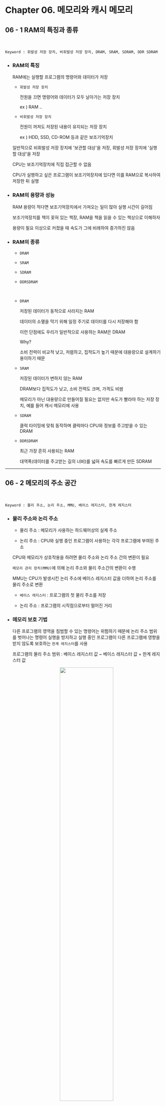 # Chapter 06. 메모리와 캐시 메모리


## 06 - 1 RAM의 특징과 종류

<br>

    Keyword : 휘발성 저장 장치, 비휘발성 저장 장치, DRAM, SRAM, SDRAM, DDR SDRAM


- ### RAM의 특징

    RAM에는 실행할 프로그램의 명령어와 데이터가 저장

    - `휘발성 저장 장치`

        전원을 끄면 명령어와 데이터가 모두 날아가는 저장 장치

        ex ) RAM .. 

    - `비휘발성 저장 장치`

        전원이 꺼져도 저장된 내용이 유지되는 저장 장치

        ex ) HDD, SSD, CD-ROM 등과 같은 보조기억장치

    일반적으로 비휘발성 저장 장치에 '보관할 대상'을 저장, 휘발성 저장 장치에 '실행할 대상'을 저장

    CPU는 보조기억장치에 직접 접근할 수 없음

    CPU가 실행하고 싶은 프로그램이 보조기억장치에 있다면 이를 RAM으로 복사하여 저장한 뒤 실행

- ### RAM의 용량과 성능
    
    RAM 용량이 적다면 보조기억장치에서 가져오는 일이 많아 실행 시간이 길어짐

    보조기억장치를 책이 꽂혀 있는 책장, RAM을 책을 읽을 수 있는 책상으로 이해하자

    용량이 필요 이상으로 커졌을 때 속도가 그에 비례하여 증가하진 않음

- ### RAM의 종류

    - `DRAM`

    - `SRAM`

    - `SDRAM`

    - `DDRSDRAM`

    <br>

    - `DRAM`
    
        저장된 데이터가 동적으로 사라지는 RAM 
        
        데이터의 소멸을 막기 위해 일정 주기로 데이터를 다시 저장해야 함

        이런 단점에도 우리가 일반적으로 사용하는 RAM은 DRAM
        
        Why? 
        
        소비 전력이 비교적 낮고, 저렴하고, 집적도가 높기 때문에 대용량으로 설계하기 용이하기 때문

    - `SRAM`

        저장된 데이터가 변하지 않는 RAM

        DRAM보다 집적도가 낮고, 소비 전력도 크며, 가격도 비쌈

        메모리가 아닌 대용량으로 만들어질 필요는 없지만 속도가 빨라야 하는 저장 장치, 예를 들어 캐시 메모리에 사용

    - `SDRAM`

        클럭 타이밍에 맞춰 동작하며 클럭마다 CPU와 정보를 주고받을 수 있는 DRAM

    - `DDRSDRAM`

        최근 가장 흔히 사용되는 RAM

        대역폭(데이터를 주고받는 길의 너비)를 넓혀 속도를 빠르게 만든 SDRAM
---

## 06 - 2 메모리의 주소 공간
<br>

    Keyword : 물리 주소, 논리 주소, MMU, 베이스 레지스터, 한계 레지스터

- ### 물리 주소와 논리 주소

    - 물리 주소 : 메모리가 사용하는 하드웨어상의 실제 주소

    - 논리 주소 : CPU와 실행 중인 프로그램이 사용하는 각각 프로그램에 부여된 주소

    CPU와 메모리가 상호작용을 하려면  물리 주소와 논리 주소 간의 변환이 필요

    `메모리 관리 장치(MMU)`에 의해 논리 주소와 물리 주소간의 변환이 수행

    MMU는 CPU가 발생시킨 논리 주소에 베이스 레지스터 값을 더하여 논리 주소를 물리 주소로 변환

    - `베이스 레지스터` : 프로그램의 첫 물리 주소를 저장

    - 논리 주소 : 프로그램의 시작점으로부터 떨어진 거리

- ### 메모리 보호 기법

    다른 프로그램의 영역을 침범할 수 있는 명령어는 위험하기 때문에 논리 주소 범위를 벗어나는 명령어 실행을 방지하고 실행 중인 프로그램이 다른 프로그램에 영향을 받지 않도록 보호하는 `한계 레지스터`를 사용

    프로그램의 물리 주소 범위 : 베이스 레지스터 값 ~ 베이스 레지스터 값 + 한계 레지스터 값

    <p align="center"><img src="./image/메모리보호기법.png" width="60%"></p>

    CPU는 메모리에 접근하기 전에 접근하고자 하는 논리 주소가 한계 레지스터보다 작은지를 검사하고 한계 레지스터보다 높은 논리 주소에 접근하려고 하면 인터럽트를 발생시켜 실행을 중단시킴
    
---

## 06 - 3 캐시 메모리
<br>

    Keyword : 저장 장치 계층 구조, 캐시 메모리, 캐시 적중률, 참조 지역성의 원리

- ### 저장 장치 계층 구조

    CPU와 가까운 저장 장치는 빠르고, 멀리 있는 저장 장치는 느림

    속도가 빠른 저장 장치는 저장 용량이 작고, 가격이 비쌈

    이 두가지는 양립하기 어려움

    컴퓨터가 사용하는 저장 장치들은 'CPU에 얼마나 가까운가'를 기준으로 계층적으로 나타낼 수 있고 이를 `저장 장치 계층 구조`라고 함


- ### 캐시 메모리

    CPU와 메모리 사이에 위치하고, 레지스터보다 용량이 크고 메모리보다 빠른 SRAM 기반의 저장 장치

    CPU가 매번 메모리에 왔다 갔다 하는 시간을 아끼기 위해 캐시 메모리를 활용

    <p align="left"><img src="./image/캐시메모리.png" width="60%"></p>


    캐시 메모리들은 CPU와 가까운 순서대로 계층을 구성 

    <p align="left"><img src="./image/캐시메모리2.png" width="60%"></p>

    CPU와 가장 가까운 캐시 메모리부터 순서대로 L1, L2, L3

    L1 캐시와 L2 캐시는 코어마다 고유한 캐시 메모리로 할당, L3는 여러 코어가 공유하는 형태


- ### 참조 지역성 원리

    캐시 메모리는 메모리보다 용량이 작음

    그래서 CPU가 사용할 법한 대상을 예측하여 저장

    자주 사용될 것으로 예측한 데이터가 실제로 들어맞아 CPU에서 활용할 경우 `캐시 히트`라고 함

    반대의 경우 `캐시 미스`라고 함

    캐시가 히트되는 비율을 캐시 적중률이라고 하며 우리가 사용하는 컴퓨터의 캐시 적중률은 대략 85 ~ 95%

    그렇다면 사용할 법한 데이터는 어떻게 알 수 있을까?

    참조 지역성의 원리

    - CPU는 최근에 접근했던 메모리 공간에 다시 접근하려는 경향이 있음

        CPU는 변수가 저장된 메모리 공간을 언제든 다시 참조

        변수에 저장된 값은 일반적으로 한 번만 사용되지 않고 프로그램이 실행되는 동안 여러 번 사용

        이것을 `시간 지역성`이라고 함

    - CPU는 접근한 메모리 공간 근처를 접근하려는 경항이 있음

        예를 들어 CPU가 워드 프로세서 프로그램을 실행할 적에는 워드 프로세서 프로그램이 모여 있는 공간 근처를 집중적으로 접근할 것이고, 입력을 할 적에는 입력 기능이 모여 있는 공간 근처를 집중적으로 접근

        이것을 `공간 지역성`이라고 함